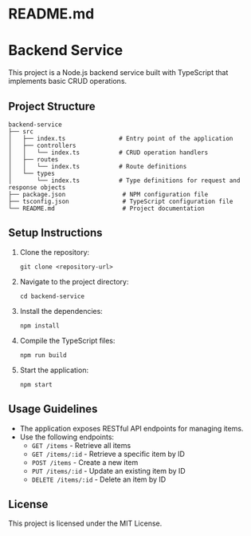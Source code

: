 # README.md

# Backend Service

This project is a Node.js backend service built with TypeScript that implements basic CRUD operations.

## Project Structure

```
backend-service
├── src
│   ├── index.ts               # Entry point of the application
│   ├── controllers
│   │   └── index.ts           # CRUD operation handlers
│   ├── routes
│   │   └── index.ts           # Route definitions
│   └── types
│       └── index.ts           # Type definitions for request and response objects
├── package.json                # NPM configuration file
├── tsconfig.json               # TypeScript configuration file
└── README.md                   # Project documentation
```

## Setup Instructions

1. Clone the repository:
   ```
   git clone <repository-url>
   ```

2. Navigate to the project directory:
   ```
   cd backend-service
   ```

3. Install the dependencies:
   ```
   npm install
   ```

4. Compile the TypeScript files:
   ```
   npm run build
   ```

5. Start the application:
   ```
   npm start
   ```

## Usage Guidelines

- The application exposes RESTful API endpoints for managing items.
- Use the following endpoints:
  - `GET /items` - Retrieve all items
  - `GET /items/:id` - Retrieve a specific item by ID
  - `POST /items` - Create a new item
  - `PUT /items/:id` - Update an existing item by ID
  - `DELETE /items/:id` - Delete an item by ID

## License

This project is licensed under the MIT License.